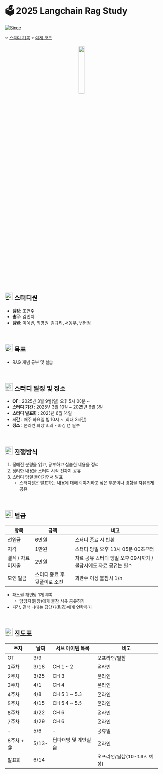 # 🗳️ 2025 Langchain Rag Study

[![Since](https://img.shields.io/badge/since-2025.03.09-A9F5F2.svg?&edge_flat=false)](https://github.com/JAVACAFE-STUDY/2025-langchain-rag)

⭐️ [스터디 기록](https://github.com/JAVACAFE-STUDY/2025-langchain-rag/issues?q=is%3Aissue)
⭐️ [예제 코드](https://github.com/Kane0002/Langchain-RAG)

<div align="center">
    <img src="https://github.com/user-attachments/assets/3d5574da-53a3-4f82-8476-ec8fb0ed3e1b" width="20%" />
</div>

## <img src="https://raw.githubusercontent.com/Tarikul-Islam-Anik/Animated-Fluent-Emojis/master/Emojis/Smilies/Robot.png" alt="Robot" width="25" height="25" /> 스터디원

- **팀장**: 조연주
- **총무**: 김민지
- **팀원**: 이예빈, 최영권, 김규리, 서동우, 변현정

<br />

## <img src="https://raw.githubusercontent.com/Tarikul-Islam-Anik/Animated-Fluent-Emojis/master/Emojis/Smilies/Robot.png" alt="Robot" width="25" height="25" /> 목표

- RAG 개념 공부 및 실습

<br />

## <img src="https://raw.githubusercontent.com/Tarikul-Islam-Anik/Animated-Fluent-Emojis/master/Emojis/Smilies/Robot.png" alt="Robot" width="25" height="25" /> 스터디 일정 및 장소

- **OT** : 2025년 3월 9일(일) 오후 5시 00분 ~
- **스터디 기간** : 2025년 3월 10일 ~ 2025년 6월 3일
- **스터디 발표회** : 2025년 6월 14일 
- **시간** : 매주 화요일 밤 10시 ~ (최대 2시간)
- **장소** : 온라인 화상 회의 - 화상 캠 필수

<br />

## <img src="https://raw.githubusercontent.com/Tarikul-Islam-Anik/Animated-Fluent-Emojis/master/Emojis/Smilies/Robot.png" alt="Robot" width="25" height="25" /> 진행방식

1. 정해진 분량을 읽고, 공부하고 실습한 내용을 정리
2. 정리한 내용을 스터디 시작 전까지 공유
3. 스터디 당일 돌아가면서 발표
    - 스터디원은 발표하는 내용에 대해 이야기하고 싶은 부분이나 경험을 자유롭게 공유

<br />

## <img src="https://raw.githubusercontent.com/Tarikul-Islam-Anik/Animated-Fluent-Emojis/master/Emojis/Smilies/Robot.png" alt="Robot" width="25" height="25" /> 벌금

| 항목               | 금액                         | 비고                                                    |
| ------------------ | ---------------------------- | ------------------------------------------------------- |
| 선입금             | 6만원                        | 스터디 종료 시 반환                                     |
| 지각               | 1만원                        | 스터디 당일 오후 10시 05분 00초부터                     |
| 결석 / 자료 미제출 | 2만원                        | 자료 공유 스터디 당일 오후 09시까지 / 불참시에도 자료 공유는 필수 |
| 모인 벌금          | 스터디 종료 후 뒷풀이로 소진 | 과반수 이상 불참시 1/n                                  |

- 패스권 개인당 1개 부여
  - 담당자(팀장)에게 불참 사유 공유하기
- 지각, 결석 시에는 담당자(팀장)에게 연락하기

<br />

## <img src="https://raw.githubusercontent.com/Tarikul-Islam-Anik/Animated-Fluent-Emojis/master/Emojis/Smilies/Robot.png" alt="Robot" width="25" height="25" /> 진도표

| 주차   | 날짜  | 서브 아이템 목록 | 비고     |
| ------ | ----- | ---------- | -------- |
| OT     | 3/9   |              | 오프라인/필참 |
| 1주차  | 3/18  | CH 1 ~ 2      | 온라인   |
| 2주차  | 3/25  | CH 3           | 온라인   |
| 3주차  | 4/1   | CH 4   | 온라인   |
| 4주차  | 4/8   | CH 5.1 ~ 5.3   | 온라인   |
| 5주차  | 4/15  | CH 5.4 ~ 5.5   | 온라인   |
| 6주차  | 4/22  | CH 6           | 온라인   |
| 7주차  | 4/29  | CH 6           | 온라인   |
| -     | 5/6   |  -             | 공휴일   |
| 8주차  + @  | 5/13- | 딥다이빙 및 개인실습   | 온라인   |
| 발표회 |  6/14  |                  | 오프라인/필참(16-18시 예정) |
